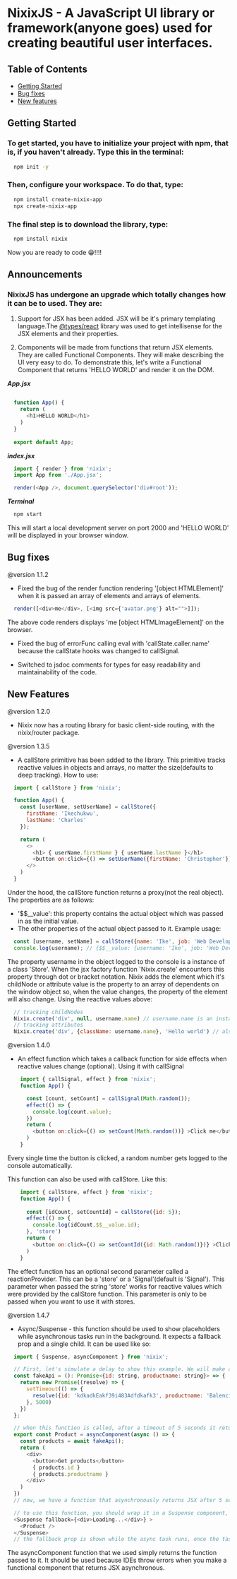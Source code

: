 # NixixJS - A JavaScript UI library or framework(anyone goes) used for creating beautiful user interfaces.

## Table of Contents

- [Getting Started](#getting-started)
- [Bug fixes](#bug-fixes)
- [New features](#new-features)

## Getting Started 

### To get started, you have to initialize your project with npm, that is, if you haven't already. Type this in the terminal:
```bash 
  npm init -y 
```

### Then, configure your workspace. To do that, type:
``` bash
  npm install create-nixix-app
  npx create-nixix-app
```


### The final step is to download the library, type:
``` bash
  npm install nixix
```
Now you are ready to code 😁!!!! 

<h2>Announcements</h2>

### NixixJS has undergone an upgrade which totally changes how it can be to used. They are: 

1. Support for JSX has been added. JSX will be it's primary templating language.The [@types/react](https://github.com/DefinitelyTyped/DefinitelyTyped/tree/master/types/react) library was used to get intellisense for the JSX elements and their properties.

2. Components will be made from functions that return JSX elements. They are called Functional Components. They will make describing the UI very easy to do. To demonstrate this, let's write a Functional Component that returns 'HELLO WORLD' and render it on the DOM. 

  ***App.jsx***
  ``` javascript 

    function App() {
      return (
        <h1>HELLO WORLD</h1>
      )
    }
    
    export default App;
  ```
  ***index.jsx***
  ``` javascript
    import { render } from 'nixix';
    import App from './App.jsx';

    render(<App />, document.querySelector('div#root'));
  ```
  ***Terminal***
  ```bash 
    npm start
  ```
  This will start a local development server on port 2000 and 'HELLO WORLD' will be displayed in your browser window.

## Bug fixes 

  @version 1.1.2

  - Fixed the bug of the render function rendering '[object HTMLElement]' when it is passed an array of elements and arrays of elements.
  ```javascript
    render([<div>me</div>, [<img src={'avatar.png'} alt="">]]);
  ```
  The above code renders displays 'me [object HTMLImageElement]' on the browser.
  - Fixed the bug of errorFunc calling eval with 'callState.caller.name' because the callState hooks was changed to callSignal.

  - Switched to jsdoc comments for types for easy readability and maintainability of the code.

## New Features 
  @version 1.2.0

  - Nixix now has a routing library for basic client-side routing, with the nixix/router package.  

  @version 1.3.5 

  - A callStore primitive has been added to the library. This primitive tracks reactive values in objects and arrays, no matter the size(defaults to deep tracking). How to use:
  ```javascript
    import { callStore } from 'nixix';

    function App() {
      const [userName, setUserName] = callStore({
        firstName: 'Ikechukwu', 
        lastName: 'Charles'
      });

      return (
        <>
          <h1> { userName.firstName } { userName.lastName }</h1>
          <button on:click={() => setUserName({firstName: 'Christopher'})} >ChangeName</button>
        </>
      )
    }
  ```

  Under the hood, the callStore function returns a proxy(not the real object). The properties are as follows:
  - '$$__value': this property contains the actual object which was passed in as the initial value. 
  - The other properties of the actual object passed to it. 
  Example usage: 
  ```javascript
    const [username, setName] = callStore({name: 'Ike', job: 'Web Developer'});
    console.log(username); // {$$__value: {username: 'Ike', job: 'Web Developer'}, username: {$$__name: '['username']'}}, job: {$$__name: '['job']'}}
  ```
  The property username in the object logged to the console is a instance of a class 'Store'. When the jsx factory function 'Nixix.create' encounters this property through dot or bracket notation. Nixix adds the element which it's childNode or attribute value is the property to an array of dependents on the window object so, when the value changes, the property of the element will also change. Using the reactive values above:
  ```javascript
    // tracking childNodes
    Nixix.create('div', null, username.name) // username.name is an instance of a class 'Store' (Nixix will track this div's first childNode.)
    // tracking attributes 
    Nixix.create('div', {className: username.name}, 'Hello world') // also an instance of 'Store' class (Nixix will track this div's className property.)
  ```

  @version 1.4.0

  - An effect function which takes a callback function for side effects when reactive values change (optional).
  Using it with callSignal
  ```javascript
      import { callSignal, effect } from 'nixix';
      function App() {

        const [count, setCount] = callSignal(Math.random());
        effect(() => {
          console.log(count.value);
        })
        return (
          <button on:click={() => setCount(Math.random())} >Click me</button>
        )   
      }

  ```
  Every single time the button is clicked, a random number gets logged to the console automatically. 
  
  This function can also be used with callStore. Like this:
  ```javascript
      import { callStore, effect } from 'nixix';
      function App() {
    
        const [idCount, setCountId] = callStore({id: 5});
        effect(() => {
          console.log(idCount.$$__value.id);
        }, 'store')
        return (
          <button on:click={() => setCountId({id: Math.random()})} >Click me</button>
        )   
      }
  ```
  The effect function has an optional second parameter called a reactionProvider. This can be a 'store' or a 'Signal'(default is 'Signal'). This parameter when passed the string 'store' works for reactive values which were provided by the callStore function. This parameter is only to be passed when you want to use it with stores.

  @version 1.4.7 

  - Async/Suspense - this function should be used to show placeholders while asynchronous tasks run in the background. It expects a fallback prop and a single child. It can be used like so: 
  ```javascript
    import { Suspense, asyncComponent } from 'nixix';

    // First, let's simulate a delay to show this example. We will make a function that returns a Promise object.
    const fakeApi = (): Promise<{id: string, productname: string}> => {
      return new Promise((resolve) => {
        setTimeout(() => {
          resolve({id: 'kdkadkEakf39i483Adfdkafk3', productname: 'Balenciaga Boots'})
        }, 5000)
      })
    };

    // when this function is called, after a timeout of 5 seconds it returns a Promise object which we will consume.
    export const Product = asyncComponent(async () => {
      const products = await fakeApi();
      return (
        <div>
          <button>Get products</button>
          { products.id }
          { products.productname }
        </div>
      )
    })
    // now, we have a function that asynchronously returns JSX after 5 seconds.

    // to use this function, you should wrap it in a Suspense component, like so:
    <Suspense fallback={<div>Loading...</div>} >
      <Product />
    </Suspense>
    // the fallback prop is shown while the async task runs, once the task is done, it renders the final component.

  ``` 
  The asyncComponent function that we used simply returns the function passed to it. It should be used because IDEs throw errors when you make a functional component that returns JSX asynchronous. 
    